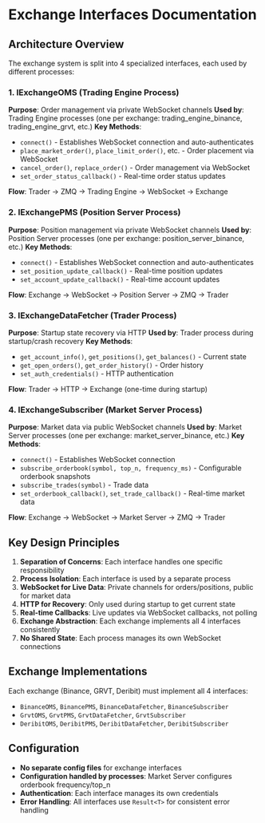 # Exchange Interfaces Documentation

## Architecture Overview

The exchange system is split into 4 specialized interfaces, each used by different processes:

### 1. IExchangeOMS (Trading Engine Process)
**Purpose**: Order management via private WebSocket channels
**Used by**: Trading Engine processes (one per exchange: trading_engine_binance, trading_engine_grvt, etc.)
**Key Methods**:
- `connect()` - Establishes WebSocket connection and auto-authenticates
- `place_market_order()`, `place_limit_order()`, etc. - Order placement via WebSocket
- `cancel_order()`, `replace_order()` - Order management via WebSocket
- `set_order_status_callback()` - Real-time order status updates

**Flow**: Trader → ZMQ → Trading Engine → WebSocket → Exchange

### 2. IExchangePMS (Position Server Process)
**Purpose**: Position management via private WebSocket channels
**Used by**: Position Server processes (one per exchange: position_server_binance, etc.)
**Key Methods**:
- `connect()` - Establishes WebSocket connection and auto-authenticates
- `set_position_update_callback()` - Real-time position updates
- `set_account_update_callback()` - Real-time account updates

**Flow**: Exchange → WebSocket → Position Server → ZMQ → Trader

### 3. IExchangeDataFetcher (Trader Process)
**Purpose**: Startup state recovery via HTTP
**Used by**: Trader process during startup/crash recovery
**Key Methods**:
- `get_account_info()`, `get_positions()`, `get_balances()` - Current state
- `get_open_orders()`, `get_order_history()` - Order history
- `set_auth_credentials()` - HTTP authentication

**Flow**: Trader → HTTP → Exchange (one-time during startup)

### 4. IExchangeSubscriber (Market Server Process)
**Purpose**: Market data via public WebSocket channels
**Used by**: Market Server processes (one per exchange: market_server_binance, etc.)
**Key Methods**:
- `connect()` - Establishes WebSocket connection
- `subscribe_orderbook(symbol, top_n, frequency_ms)` - Configurable orderbook snapshots
- `subscribe_trades(symbol)` - Trade data
- `set_orderbook_callback()`, `set_trade_callback()` - Real-time market data

**Flow**: Exchange → WebSocket → Market Server → ZMQ → Trader

## Key Design Principles

1. **Separation of Concerns**: Each interface handles one specific responsibility
2. **Process Isolation**: Each interface is used by a separate process
3. **WebSocket for Live Data**: Private channels for orders/positions, public for market data
4. **HTTP for Recovery**: Only used during startup to get current state
5. **Real-time Callbacks**: Live updates via WebSocket callbacks, not polling
6. **Exchange Abstraction**: Each exchange implements all 4 interfaces consistently
7. **No Shared State**: Each process manages its own WebSocket connections

## Exchange Implementations

Each exchange (Binance, GRVT, Deribit) must implement all 4 interfaces:
- `BinanceOMS`, `BinancePMS`, `BinanceDataFetcher`, `BinanceSubscriber`
- `GrvtOMS`, `GrvtPMS`, `GrvtDataFetcher`, `GrvtSubscriber`
- `DeribitOMS`, `DeribitPMS`, `DeribitDataFetcher`, `DeribitSubscriber`

## Configuration

- **No separate config files** for exchange interfaces
- **Configuration handled by processes**: Market Server configures orderbook frequency/top_n
- **Authentication**: Each interface manages its own credentials
- **Error Handling**: All interfaces use `Result<T>` for consistent error handling
